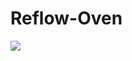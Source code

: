 # Reflow-Oven

![](https://user-images.githubusercontent.com/26379432/40245429-3eb19a24-5af8-11e8-823c-d9436cc7ca19.PNG)
